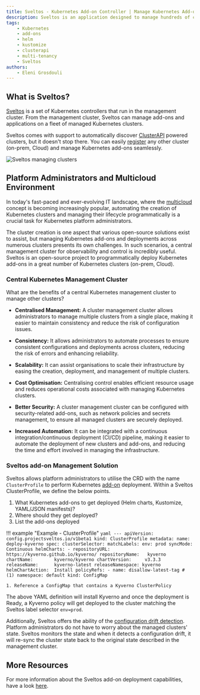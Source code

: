 ```yaml
---
title: Sveltos - Kubernetes Add-on Controller | Manage Kubernetes Add-ons with Ease | Multicloud
description: Sveltos is an application designed to manage hundreds of clusters by providing declarative APIs to deploy Kubernetes add-ons across multiple clusters.
tags:
    - Kubernetes
    - add-ons
    - helm
    - kustomize
    - clusterapi
    - multi-tenancy
    - Sveltos
authors:
    - Eleni Grosdouli
---
```


## What is Sveltos?

[Sveltos](https://github.com/projectsveltos "Manage Kubernetes add-ons") is a set of Kubernetes controllers that run in the management cluster. From the management cluster, Sveltos can manage add-ons and applications on a fleet of managed Kubernetes clusters.

Sveltos comes with support to automatically discover [ClusterAPI](https://github.com/kubernetes-sigs/cluster-api) powered clusters, but it doesn't stop there. You can easily [register](../register/register-cluster.md) any other cluster (on-prem, Cloud) and manage Kubernetes add-ons seamlessly.

![Sveltos managing clusters](../assets/multi-clusters.png)

## Platform Administrators and Multicloud Environment

In today's fast-paced and ever-evolving IT landscape, where the [multicloud](https://www.google.com/search?q=what+is+a+multicloud&oq=what+is+a+multicloud&gs_lcrp=EgZjaHJvbWUyBggAEEUYOdIBCDQyNzBqMGoxqAIAsAIA&sourceid=chrome&ie=UTF-8) concept is becoming increasingly popular, automating the creation of Kubernetes clusters and managing their lifecycle programmatically is a crucial task for Kubernetes platform administrators.

The cluster creation is one aspect that various open-source solutions exist to assist, but managing Kubernetes add-ons and deployments across numerous clusters presents its own challenges. In such scenarios, a central management cluster for observability and control is incredibly useful. Sveltos is an open-source project to programmatically deploy Kubernetes add-ons in a great number of Kubernetes clusters (on-prem, Cloud).

### Central Kubernetes Management Cluster

What are the benefits of a central Kubernetes management cluster to manage other clusters?

- **Centralised Management:** A cluster management cluster allows administrators to manage multiple clusters from a single place, making it easier to maintain consistency and reduce the risk of configuration issues.

- **Consistency:** It allows administrators to automate processes to ensure consistent configurations and deployments across clusters, reducing the risk of errors and enhancing reliability.

- **Scalability:** It can assist organisations to scale their infrastructure by easing the creation, deployment, and management of multiple clusters.

- **Cost Optimisation:** Centralising control enables efficient resource usage and reduces operational costs associated with managing Kubernetes clusters.

- **Better Security:** A cluster management cluster can be configured with security-related add-ons, such as network policies and secrets management, to ensure all managed clusters are securely deployed.

- **Increased Automation:** It can be integrated with a continuous integration/continuous deployment (CI/CD) pipeline, making it easier to automate the deployment of new clusters and add-ons, and reducing the time and effort involved in managing the infrastructure.

### Sveltos add-on Management Solution

Sveltos allows platform administrators to utilise the CRD with the name `ClusterProfile` to perform Kubernetes [add-on](../addons/addons.md) deployment. Within a Sveltos ClusterProfile, we define the below points.

1. What Kubernetes add-ons to get deployed (Helm charts, Kustomize, YAML/JSON manifests)?
2. Where should they get deployed?
3. List the add-ons deployed

!!! example "Example - ClusterProfile"
    ```yaml
    ---
    apiVersion: config.projectsveltos.io/v1beta1
    kind: ClusterProfile
    metadata:
      name: deploy-kyverno
    spec:
      clusterSelector:
        matchLabels:
          env: prod
      syncMode: Continuous
      helmCharts:
      - repositoryURL:    https://kyverno.github.io/kyverno/
        repositoryName:   kyverno
        chartName:        kyverno/kyverno
        chartVersion:     v3.3.3
        releaseName:      kyverno-latest
        releaseNamespace: kyverno
        helmChartAction:  Install
      policyRefs:
      - name: disallow-latest-tag # (1)
        namespace: default
        kind: ConfigMap
    ```

    1. Reference a ConfigMap that contains a Kyverno ClusterPolicy

The above YAML definition will install Kyverno and once the deployment is Ready, a Kyverno policy will get deployed to the cluster matching the Sveltos label selector `env=prod`.

Additionally, Sveltos offers the ability of the [configuration drift detection](../features/configuration_drift.md). Platform administrators do not have to worry about the managed clusters' state. Sveltos monitors the state and when it detects a configuration drift, it will re-sync the cluster state back to the original state described in the management cluster.

## More Resources

For more information about the Sveltos add-on deployment capabilities, have a look [here](../addons/addons.md).
